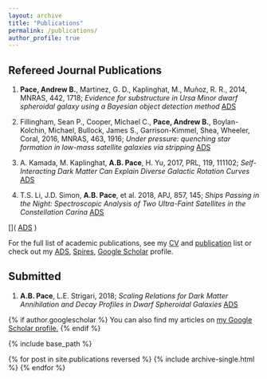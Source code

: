 ```yaml
---
layout: archive
title: "Publications"
permalink: /publications/
author_profile: true
---
```


Refereed Journal Publications
------

1. **Pace, Andrew B.**, Martinez, G. D., Kaplinghat, M., Muñoz, R. R., 2014, MNRAS, 442, 1718; *Evidence for substructure in Ursa Minor dwarf spheroidal galaxy using a Bayesian object detection method* <span style="color:blue"> [ADS](http://adsabs.harvard.edu/abs/2014MNRAS.442.1718P) </span>

1. Fillingham, Sean P., Cooper, Michael C., **Pace, Andrew B.**, Boylan-Kolchin, Michael, Bullock, James S., Garrison-Kimmel, Shea, Wheeler, Coral, 2016, MNRAS, 463, 1916; *Under pressure: quenching star formation in low-mass satellite galaxies via stripping* <span style="color:blue"> [ADS](http://adsabs.harvard.edu/abs/2016MNRAS.463.1916F) </span>

1. A. Kamada, M. Kaplinghat, **A.B. Pace**, H. Yu, 2017, PRL, 119, 111102; *Self-Interacting Dark Matter Can Explain Diverse Galactic Rotation Curves* <span style="color:blue"> [ADS](http://adsabs.harvard.edu/abs/2017PhRvL.119k1102K) </span>

1. T.S. Li, J.D. Simon, **A.B. Pace**, et al. 2018, APJ, 857, 145;
*Ships Passing in the Night: Spectroscopic Analysis of Two Ultra-Faint Satellites in the Constellation Carina* <span style="color:blue"> [ADS](http://adsabs.harvard.edu/abs/2018ApJ...857..145L) </span>


[]( <span style="color:blue"> [ADS]() </span> )

For the full list of academic publications, see my [CV](link) and [publication](link) list or check out my [ADS](link), [Spires](link), [Google Scholar](link) profile.



Submitted
------

1. **A.B. Pace**, L.E. Strigari, 2018;
*Scaling Relations for Dark Matter Annihilation and Decay Profiles in Dwarf Spheroidal Galaxies* [ADS](http://adsabs.harvard.edu/abs/2018arXiv180206811P)



{% if author.googlescholar %}
  You can also find my articles on <u><a href="{{author.googlescholar}}">my Google Scholar profile</a>.</u>
{% endif %}

{% include base_path %}

{% for post in site.publications reversed %}
  {% include archive-single.html %}
{% endfor %}

